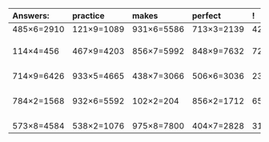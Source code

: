 | Answers: | practice | makes | perfect | ! |
| :--- | :--- | :--- | :--- | :--- |
| 485×6=2910 | 121×9=1089 | 931×6=5586 | 713×3=2139 | 422×9=3798 | 
|   |   |   |   |   | 
|   |   |   |   |   | 
|   |   |   |   |   | 
| 114×4=456 | 467×9=4203 | 856×7=5992 | 848×9=7632 | 727×5=3635 | 
|   |   |   |   |   | 
|   |   |   |   |   | 
|   |   |   |   |   | 
|   |   |   |   |   | 
| 714×9=6426 | 933×5=4665 | 438×7=3066 | 506×6=3036 | 236×2=472 | 
|   |   |   |   |   | 
|   |   |   |   |   | 
|   |   |   |   |   | 
|   |   |   |   |   | 
| 784×2=1568 | 932×6=5592 | 102×2=204 | 856×2=1712 | 651×6=3906 | 
|   |   |   |   |   | 
|   |   |   |   |   | 
|   |   |   |   |   | 
|   |   |   |   |   | 
| 573×8=4584 | 538×2=1076 | 975×8=7800 | 404×7=2828 | 318×2=636 | 
